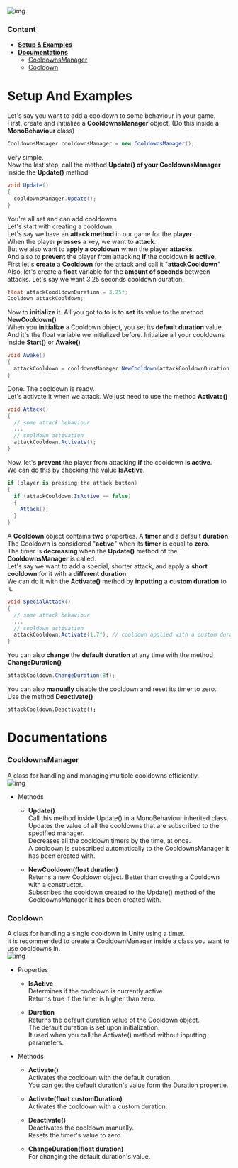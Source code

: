 ![img](https://i.imgur.com/cSOJR5d.png)  

### Content
- [**Setup & Examples**](#setup-and-examples)
- [**Documentations**](#documentations)
  - [CooldownsManager](#cooldownsmanager)
  - [Cooldown](#cooldown)

# Setup And Examples
Let's say you want to add a cooldown to some behaviour in your game.  
First, create and initialize a **CooldownsManager** object. (Do this inside a **MonoBehaviour** class)
```csharp
CooldownsManager cooldownsManager = new CooldownsManager();
```
Very simple.  
Now the last step, call the method **Update() of your CooldownsManager** inside the **Update()** method  
```csharp
void Update()
{
  cooldownsManager.Update();
}
```
You're all set and can add cooldowns.  
Let's start with creating a cooldown.  
Let's say we have an **attack method** in our game for the **player**.  
When the player **presses** a key, we want to **attack**.  
But we also want to **apply a cooldown** when the player **attacks**.  
And also to **prevent** the player from attacking **if** the cooldown **is active**.  
First let's **create** a **Cooldown** for the attack and call it "**attackCooldown**"   
Also, let's create a **float** variable for the **amount of seconds** between attacks. 
Let's say we want 3.25 seconds cooldown duration.
```csharp
float attackCoodldownDuration = 3.25f;
Cooldown attackCooldown;
```
Now to **initialize** it. All you got to to is to **set** its value to the method **NewCooldown()**  
When you **initialize** a Cooldown object, you set its **default duration** value.  
And it's the float variable we initialized before.
Initialize all your cooldowns inside **Start()** or **Awake()**  
```csharp
void Awake()
{
  attackCooldown = cooldownsManager.NewCooldown(attackCooldownDuration);
}
```
Done. The cooldown is ready.  
Let's activate it when we attack. We just need to use the method **Activate()**  
```csharp
void Attack()
{
  // some attack behaviour
  ...
  // cooldown activation
  attackCooldown.Activate();
}
```
Now, let's **prevent** the player from attacking **if** the cooldown **is active**.  
We can do this by checking the value **IsActive**.  
```csharp
if (player is pressing the attack button)
{
  if (attackCooldown.IsActive == false)
  {
    Attack();
  }
}
```
A **Cooldown** object contains **two** properties. A **timer** and a default **duration**.  
The Cooldown is considered "**active**" when its **timer** is equal to **zero**.  
The timer is **decreasing** when the **Update()** method of the **CooldownsManager** is called.  
Let's say we want to add a special, shorter attack, and apply a **short cooldown** for it with a **different duration**.  
We can do it with the **Activate()** method by **inputting** a **custom duration** to it.  
```csharp
void SpecialAttack()
{
  // some attack behaviour
  ...
  // cooldown activation
  attackCooldown.Activate(1.7f); // cooldown applied with a custom duration.
}
```
You can also **change** the **default duration** at any time with the method **ChangeDuration()**
```csharp
attackCooldown.ChangeDuration(8f);
```
You can also **manually** disable the cooldown and reset its timer to zero.  
Use the method **Deactivate()**  
```
attackCooldown.Deactivate();
```
# Documentations
### CooldownsManager
A class for handling and managing multiple cooldowns efficiently.  
![img](https://i.imgur.com/s6orwHe.jpg)  

- Methods
  - **Update()**  
  Call this method inside Update() in a MonoBehaviour inherited class.  
  Updates the value of all the cooldowns that are subscribed to the specified manager.  
  Decreases all the cooldown timers by the time, at once.  
  A cooldown is subscribed automatically to the CooldownsManager it has been created with.
  
  - **NewCooldown(float duration)**  
  Returns a new Cooldown object. Better than creating a Cooldown with a constructor.  
  Subscribes the cooldown created to the Update() method of the CooldownsManager it has been created with.   
  
### Cooldown
A class for handling a single cooldown in Unity using a timer.  
It is recommended to create a CooldownManager inside a class you want to use cooldowns in.  
![img](https://i.imgur.com/kHITH1f.jpg)  

- Properties
  - **IsActive**  
  Determines if the cooldown is currently active.  
  Returns true if the timer is higher than zero.  
  
  - **Duration**  
  Returns the default duration value of the Cooldown object.  
  The default duration is set upon initialization.  
  It used when you call the Activate() method without inputting parameters.  
  
- Methods
  - **Activate()**  
  Activates the cooldown with the default duration.  
  You can get the default duration's value form the Duration propertie.  
  
  - **Activate(float customDuration)**  
  Activates the cooldown with a custom duration.  
  
  - **Deactivate()**  
  Deactivates the cooldown manually.  
  Resets the timer's value to zero.  
  
  - **ChangeDuration(float duration)**  
  For changing the default duration's value.  
